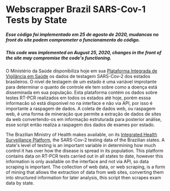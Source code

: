 # Webscrapper Brazil SARS-Cov-1 Tests by State

##### Esse código foi implementado em 25 de agosto de 2020, mudancas no front do site podem comprometer o funcionamento do código.
##### This code was implemented on August 25, 2020, changes in the front of the site may compromise the code's functioning.

O Ministério da Saúde disponibiliza hoje em sua [Plataforma Integrada de Vigilância em Saúde](http://plataforma.saude.gov.br/coronavirus/virus-respiratorios/) os dados de testagem SARS-Cov-2 dos estados brasileiros. O nível de testagem de um estado é uma variável improtante para determinar o quanto de controle ele tem sobre como a doença está disseminada em sua população. Esta plataforma contém os dados sobre testes RT-PCR realizados em todos os estados até hoje, porém esssa informacão só está disponivel no na interface e não via API, por isso é importante a raspagem de dados. A coleta de dados web, ou raspagem web, é uma forma de mineração que permite a extração de dados de sites da web convertendo-os em informação estruturada para posterior análise, esse script então realiza a raspagem dos dados de exames por estado.

The Brazilian Ministry of Health makes available, on its [Integrated Health Surveillance Platform](http://plataforma.saude.gov.br/coronavirus/virus-respiratorios/), the SARS-Cov-2 testing data of the Brazilian states. A state's level of testing is an important variable in determining how much control it has over how the disease is spread in its population. This platform contains data on RT-PCR tests carried out in all states to date, however this information is only available on the interface and not via API, so data scraping is important. The collection of web data, or web scraping, is a form of mining that allows the extraction of data from web sites, converting them into structured information for later analysis, this script then scrapes exam data by state.
